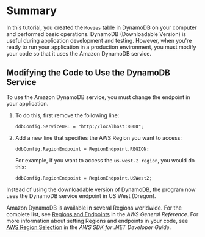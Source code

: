 # Summary<a name="GettingStarted.NET.Summary"></a>

In this tutorial, you created the `Movies` table in DynamoDB on your computer and performed basic operations\. DynamoDB \(Downloadable Version\) is useful during application development and testing\. However, when you're ready to run your application in a production environment, you must modify your code so that it uses the Amazon DynamoDB service\. 

## Modifying the Code to Use the DynamoDB Service<a name="GettingStarted.NET.Summary.MovingToDDB"></a>

To use the Amazon DynamoDB service, you must change the endpoint in your application\. 

1. To do this, first remove the following line:

   ```
   ddbConfig.ServiceURL = "http://localhost:8000";
   ```

1. Add a new line that specifies the AWS Region you want to access:

   ```
   ddbConfig.RegionEndpoint = RegionEndpoint.REGION;
   ```

   For example, if you want to access the `us-west-2 region`, you would do this:

   ```
   ddbConfig.RegionEndpoint = RegionEndpoint.USWest2;
   ```

Instead of using the downloadable version of DynamoDB, the program now uses the DynamoDB service endpoint in US West \(Oregon\)\. 

Amazon DynamoDB is available in several Regions worldwide\. For the complete list, see [Regions and Endpoints](http://docs.aws.amazon.com/general/latest/gr/rande.html) in the *AWS General Reference*\. For more information about setting Regions and endpoints in your code, see [AWS Region Selection](http://docs.aws.amazon.com/sdk-for-net/latest/developer-guide/net-dg-region-selection.html) in the *AWS SDK for \.NET Developer Guide*\.